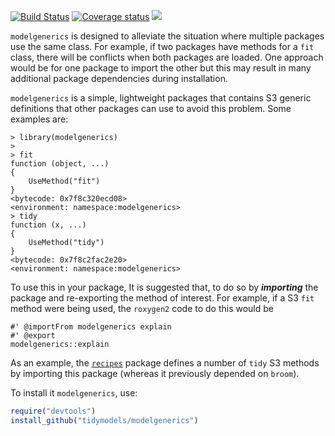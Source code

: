 [![Build Status](https://travis-ci.org/tidymodels/modelgenerics.svg?branch=master)](https://travis-ci.org/tidymodels/modelgenerics)
[![Coverage status](https://codecov.io/gh/tidymodels/modelgenerics/branch/master/graph/badge.svg)](https://codecov.io/github/tidymodels/modelgenerics?branch=master)
![](https://img.shields.io/badge/lifecycle-experimental-orange.svg)

`modelgenerics` is designed to alleviate the situation where multiple packages use the same class. For example, if two packages have methods for a `fit` class, there will be conflicts when both packages are loaded. One approach would be for one package to import the other but this may result in many additional package dependencies during installation. 

`modelgenerics` is a simple, lightweight packages that contains S3 generic definitions that other packages can use to avoid this problem. Some examples are:

```{r}
> library(modelgenerics)
> 
> fitfunction (object, ...) {    UseMethod("fit")}<bytecode: 0x7f8c320ecd08><environment: namespace:modelgenerics>> tidyfunction (x, ...) {    UseMethod("tidy")}<bytecode: 0x7f8c2fac2e20><environment: namespace:modelgenerics>
```

To use this in your package, It is suggested that, to do so by ***importing*** the package and re-exporting the method of interest. For example, if a S3 `fit ` method were being used, the `roxygen2` code to do this would be 

``` 
#' @importFrom modelgenerics explain
#' @export
modelgenerics::explain
```

As an example, the [`recipes`](https://github.com/tidymodels/recipes) package defines a number of `tidy` S3 methods by importing this package (whereas it previously depended on `broom`). 


To install it `modelgenerics`, use:

``` r
require("devtools")
install_github("tidymodels/modelgenerics")
```
